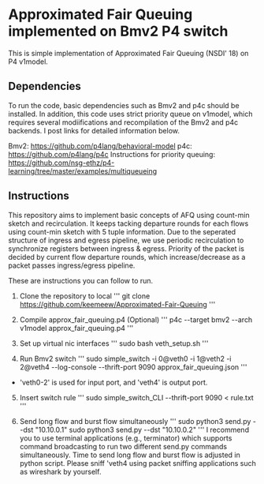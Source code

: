 # Approximated Fair Queuing implemented on Bmv2 P4 switch  

This is simple implementation of Approximated Fair Queuing (NSDI' 18) on P4 v1model. 

## Dependencies

To run the code, basic dependencies such as Bmv2 and p4c should be installed. In addition, this code uses strict priority queue on v1model, which requires several modiifications and recompilation of the Bmv2 and p4c backends. I post links for detailed information below.

Bmv2: https://github.com/p4lang/behavioral-model
p4c: https://github.com/p4lang/p4c
Instructions for priority queuing: https://github.com/nsg-ethz/p4-learning/tree/master/examples/multiqueueing

## Instructions

This repository aims to implement basic concepts of AFQ using count-min sketch and recirculation. It keeps tacking departure rounds for each flows using count-min sketch with 5 tuple information. Due to the seperated structure of ingress and egress pipeline, we use periodic recirculation to synchronize registers between ingress & egress. Priority of the packet is decided by current flow departure rounds, which increase/decrease as a packet passes ingress/egress pipeline.

These are instructions you can follow to run.

1. Clone the repository to local 
'''
git clone https://github.com/keemeew/Approximated-Fair-Queuing
'''

2. Compile approx_fair_queuing.p4 (Optional)
'''
p4c --target bmv2 --arch v1model approx_fair_queuing.p4
'''

3. Set up virtual nic interfaces
'''
sudo bash veth_setup.sh
'''

4. Run Bmv2 switch 
'''
sudo simple_switch -i 0@veth0 -i 1@veth2 -i 2@veth4 --log-console --thrift-port 9090 approx_fair_queuing.json
'''
* 'veth0-2' is used for input port, and 'veth4' is output port.

5. Insert switch rule
'''
sudo simple_switch_CLI --thrift-port 9090 < rule.txt
'''

6. Send long flow and burst flow simultaneously
''' 
sudo python3 send.py --dst "10.10.0.1"
sudo python3 send.py --dst "10.10.0.2"
'''
I recommend you to use terminal applications (e.g., terminator) which supports command broadcasting to run two different send.py commands simultaneously. Time to send long flow and burst flow is adjusted in python script. Please sniff 'veth4 using packet sniffing applications such as wireshark by yourself.